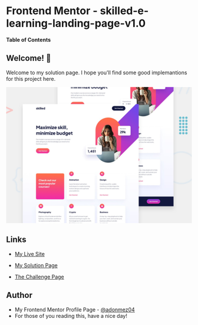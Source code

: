 # Frontend Mentor - skilled-e-learning-landing-page-v1.0

**Table of Contents**

## Welcome! 👋

Welcome to my solution page. I hope you'll find some good implemantions for this project here.

![skilled-e-learning-landing-page-v1.0](./design/preview.jpg)

## Links

- [My Live Site](My-live-site-in-github.io)

- [My Solution Page](My-Project-Page-in-frontendmentor.io)

- [The Challenge Page](https://www.frontendmentor.io/challenges/skilled-elearning-landing-page-S1ObDrZ8q)

<!-- ## Overview -->

<!-- ## The Problems and Solutions -->

<!-- ## My Questions for The Community -->

<!-- ## Community Feedbacks -->

<!-- ## Good Implementations -->

<!-- ## Useful Resources -->

<!-- - [The link title](The link) -->

<!-- ## Acknowledgments -->

<!-- - Thanks XXX for your helpful comment. [@The profile hastag](The profile link) -->

## Author

- My Frontend Mentor Profile Page - [@adonmez04](https://www.frontendmentor.io/profile/adonmez04)
- For those of you reading this, have a nice day!
